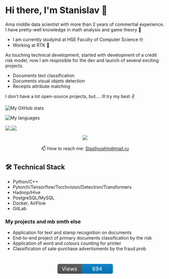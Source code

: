 # Hi there, I'm Stanislav 👋
Ama middle data scientist with more than 2 years of commertial experience. I have pretty-well knowledge in math analysis and game theory 🧐

* I am currently studyind at HSE Faculty of Computer Science 🤓
* Working at RTK 💼

As touching technical development, started with development of a credit risk model, now I am resposible for the dev and launch of several exciting projects.

* Documents text classification 
* Documents visual objets detection
* Receipts attribute matching

I don't have a lot open-source projects, but.... Ill try my best ✌️

![My GitHub stats](https://github-readme-stats.vercel.app/api?username=StanislavII&show_icons=true&theme=synthwave&locale=ru)


![My languages](https://github-readme-stats.vercel.app/api/top-langs/?username=StanislavII&show_icons=true&langs_count=5)


<a href="https://github-readme-stats.vercel.app/api?username=StanislavII&show_icons=true&theme=synthwave">
  <img align="center" src="https://github-readme-stats.vercel.app/api?username=StanislavII&show_icons=true&theme=synthwave" />
</a>
<a href="https://github-readme-stats.vercel.app/api/top-langs/?username=StanislavII&show_icons=true&langs_count=5">
  <img align="center" src="https://github-readme-stats.vercel.app/api/top-langs/?username=StanislavII&show_icons=true&langs_count=5" />
</a>


<p align='center'>
   <a href="https://t.me/stas1kstas1k">
       <img src="https://img.shields.io/badge/Telegram-2CA5E0?style=for-the-badge&logo=telegram&logoColor=white"/>
   </a>
   
<p align='center'>
   📫 How to reach me: <a href='mailto:StasIlyushin@mail.ru'>StasIlyushin@mail.ru</a>
</p>

## 🛠 Technical Stack
*   Python/C++
*   Pytorch/Tensorflow/Torchvision/Detectron/Transformers
*   Hadoop/Hive
*   PostgreSQL/MySQL
*   Docker, AirFlow
*   GitLab

### My projects and mb smth else 

*   Application for text and stamp recognition on documents 
*   End-to-end project of primary documents classification by the risk
*   Application of word and colours counting for printer
*   Classification of sale-purchase advertisments by the fraud prob


<div align="center" style="margin: 40px 0">
   <a href="https://github.com/StanislavII/views-counter">
       <img width="175px" src="https://github.com/StanislavII/views-counter/blob/master/svg/profile/badge.svg">
   </a>
</div>
